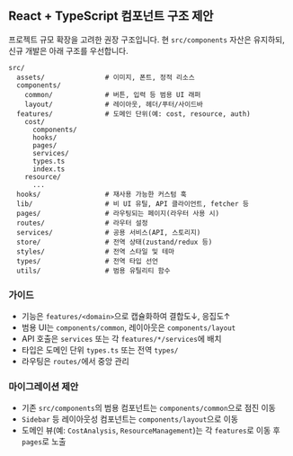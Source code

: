 ## React + TypeScript 컴포넌트 구조 제안

프로젝트 규모 확장을 고려한 권장 구조입니다. 현 `src/components` 자산은 유지하되, 신규 개발은 아래 구조를 우선합니다.

```
src/
  assets/               # 이미지, 폰트, 정적 리소스
  components/
    common/             # 버튼, 입력 등 범용 UI 래퍼
    layout/             # 레이아웃, 헤더/푸터/사이드바
  features/             # 도메인 단위(예: cost, resource, auth)
    cost/
      components/
      hooks/
      pages/
      services/
      types.ts
      index.ts
    resource/
      ...
  hooks/                # 재사용 가능한 커스텀 훅
  lib/                  # 비 UI 유틸, API 클라이언트, fetcher 등
  pages/                # 라우팅되는 페이지(라우터 사용 시)
  routes/               # 라우터 설정
  services/             # 공용 서비스(API, 스토리지)
  store/                # 전역 상태(zustand/redux 등)
  styles/               # 전역 스타일 및 테마
  types/                # 전역 타입 선언
  utils/                # 범용 유틸리티 함수
```

### 가이드
- 기능은 `features/<domain>`으로 캡슐화하여 결합도↓, 응집도↑
- 범용 UI는 `components/common`, 레이아웃은 `components/layout`
- API 호출은 `services` 또는 각 `features/*/services`에 배치
- 타입은 도메인 단위 `types.ts` 또는 전역 `types/`
- 라우팅은 `routes/`에서 중앙 관리

### 마이그레이션 제안
- 기존 `src/components`의 범용 컴포넌트는 `components/common`으로 점진 이동
- `Sidebar` 등 레이아웃성 컴포넌트는 `components/layout`으로 이동
- 도메인 뷰(예: `CostAnalysis`, `ResourceManagement`)는 각 `features`로 이동 후 `pages`로 노출


